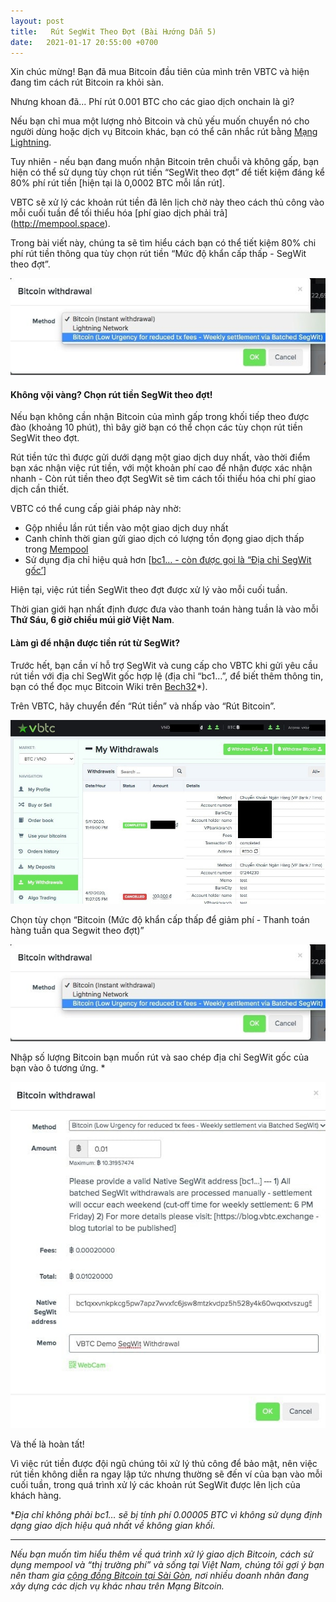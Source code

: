 ```yaml
---
layout: post
title:   Rút SegWit Theo Đợt (Bài Hướng Dẫn 5)
date:   2021-01-17 20:55:00 +0700
---
```

Xin chúc mừng! Bạn đã mua Bitcoin đầu tiên của mình trên VBTC và hiện đang tìm cách rút Bitcoin ra khỏi sàn.

Nhưng khoan đã... Phí rút 0.001 BTC cho các giao dịch onchain là gì?

Nếu bạn chỉ mua một lượng nhỏ Bitcoin và chủ yếu muốn chuyển nó cho người dùng hoặc dịch vụ Bitcoin khác, bạn có thể cân nhắc rút bằng [Mạng Lightning](https://blog.vbtc.exchange/2020/how-to-withdraw-bitcoin-lightning-network-tutorial-3).

Tuy nhiên - nếu bạn đang muốn nhận Bitcoin trên chuỗi và không gấp, bạn hiện có thể sử dụng tùy chọn rút tiền “SegWit theo đợt” để tiết kiệm đáng kể 80% phí rút tiền [hiện tại là 0,0002 BTC mỗi lần rút].

VBTC sẽ xử lý các khoản rút tiền đã lên lịch chờ này theo cách thủ công vào mỗi cuối tuần để tối thiểu hóa [phí giao dịch phải trả] (http://mempool.space).

Trong bài viết này, chúng ta sẽ tìm hiểu cách bạn có thể tiết kiệm 80% chi phí rút tiền thông qua tùy chọn rút tiền “Mức độ khẩn cấp thấp - SegWit theo đợt”.

![](/assets/posts/2021-01-17-batched-segwit-withdrawals-tutorial-5/image1.jpg)

#### Không vội vàng? Chọn rút tiền SegWit theo đợt!

Nếu bạn không cần nhận Bitcoin của mình gấp trong khối tiếp theo được đào (khoảng 10 phút), thì bây giờ bạn có thể chọn các tùy chọn rút tiền SegWit theo đợt.

Rút tiền tức thì được gửi dưới dạng một giao dịch duy nhất, vào thời điểm bạn xác nhận việc rút tiền, với một khoản phí cao để nhận được xác nhận nhanh - Còn rút tiền theo đợt SegWit sẽ tìm cách tối thiểu hóa chi phí giao dịch cần thiết.

VBTC có thể cung cấp giải pháp này nhờ:
- Gộp nhiều lần rút tiền vào một giao dịch duy nhất
- Canh chỉnh thời gian gửi giao dịch có lượng tồn đọng giao dịch thấp trong [Mempool](http://mempool.space)
- Sử dụng địa chỉ hiệu quả hơn [[bc1… - còn được gọi là “Địa chỉ SegWit gốc’](https://en.bitcoin.it/wiki/Invoice_address)]

Hiện tại, việc rút tiền SegWit theo đợt được xử lý vào mỗi cuối tuần.

Thời gian giới hạn nhất định được đưa vào thanh toán hàng tuần là vào mỗi **Thứ Sáu, 6 giờ chiều múi giờ Việt Nam**.
 
#### Làm gì để nhận được tiền rút từ SegWit?

Trước hết, bạn cần ví hỗ trợ SegWit và cung cấp cho VBTC khi gửi yêu cầu rút tiền với địa chỉ SegWit gốc hợp lệ (địa chỉ “bc1…”, để biết thêm thông tin, bạn có thể đọc mục Bitcoin Wiki trên [Bech32](https://en.bitcoin.it/wiki/Bech32 "Bech32")*).

Trên VBTC, hãy chuyển đến “Rút tiền” và nhấp vào “Rút Bitcoin”.

![](/assets/posts/2021-01-17-batched-segwit-withdrawals-tutorial-5/image3.jpg)

Chọn tùy chọn “Bitcoin (Mức độ khẩn cấp thấp để giảm phí - Thanh toán hàng tuần qua Segwit theo đợt)”

![](/assets/posts/2021-01-17-batched-segwit-withdrawals-tutorial-5/image1.jpg)

Nhập số lượng Bitcoin bạn muốn rút và sao chép địa chỉ SegWit gốc của bạn vào ô tương ứng. *

![](/assets/posts/2021-01-17-batched-segwit-withdrawals-tutorial-5/image2.jpg)

Và thế là hoàn tất!

Vì việc rút tiền được đội ngũ chúng tôi xử lý thủ công để bảo mật, nên việc rút tiền không diễn ra ngay lập tức nhưng thường sẽ đến ví của bạn vào mỗi cuối tuần, trong quá trình xử lý các khoản rút SegWit được lên lịch của khách hàng.
 
**Địa chỉ không phải bc1… sẽ bị tính phí 0.00005 BTC vì không sử dụng định dạng giao dịch hiệu quả nhất về không gian khối.*

---

*Nếu bạn muốn tìm hiểu thêm về quá trình xử lý giao dịch Bitcoin, cách sử dụng mempool và “thị trường phí” và sống tại Việt Nam, chúng tôi gợi ý bạn nên tham gia [cộng đồng Bitcoin tại Sài Gòn](http://bitcoinsaigon.org/), nơi nhiều doanh nhân đang xây dựng các dịch vụ khác nhau trên Mạng Bitcoin.*